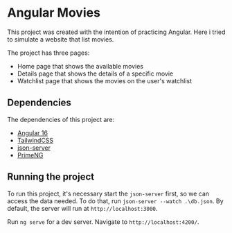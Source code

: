 # Angular Movies

This project was created with the intention of practicing Angular. Here i tried to simulate a website that list movies.

The project has three pages:
- Home page that shows the available movies
- Details page that shows the details of a specific movie
- Watchlist page that shows the movies on the user's watchlist

## Dependencies

The dependencies of this project are:
- [Angular 16](https://angular.io/)
- [TailwindCSS](https://tailwindcss.com/)
- [json-server](https://www.npmjs.com/package/json-server)
- [PrimeNG](https://primeng.org/)

## Running the project

To run this project, it's necessary start the `json-server` first, so we can access the data needed. To do that, run `json-server --watch .\db.json`. By default, the server will run at `http://localhost:3000`.

Run `ng serve` for a dev server. Navigate to `http://localhost:4200/`.
